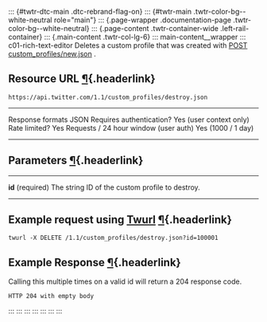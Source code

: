 ::: {#twtr-dtc-main .dtc-rebrand-flag-on}
::: {#twtr-main .twtr-color-bg--white-neutral role="main"}
::: {.page-wrapper .documentation-page .twtr-color-bg--white-neutral}
::: {.page-content .twtr-container-wide .left-rail-container}
::: {.main-content .twtr-col-lg-6}
::: main-content__wrapper
::: c01-rich-text-editor
Deletes a custom profile that was created with [POST
custom_profiles/new.json](/en/docs/direct-messages/custom-profiles/api-reference/new-profile)
.

## Resource URL [¶](#resource-url){.headerlink}

` https://api.twitter.com/1.1/custom_profiles/destroy.json `

  --------------------------------------- -------------------------
  Response formats                        JSON
  Requires authentication?                Yes (user context only)
  Rate limited?                           Yes
  Requests / 24 hour window (user auth)   Yes (1000 / 1 day)
  --------------------------------------- -------------------------

## Parameters [¶](#parameters){.headerlink}

  ------------------- -------------------------------------------------
  **id** (required)   The string ID of the custom profile to destroy.
  ------------------- -------------------------------------------------

## Example request using [Twurl](https://github.com/twitter/twurl) [¶](#example-request-using-twurl){.headerlink}

    twurl -X DELETE /1.1/custom_profiles/destroy.json?id=100001

## Example Response [¶](#example-response){.headerlink}

Calling this multiple times on a valid id will return a 204 response
code.

    HTTP 204 with empty body
:::
:::
:::
:::
:::
:::
:::
